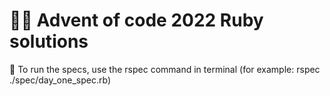 
#  🧑‍🎄 Advent of code 2022 Ruby solutions

💎 To run the specs, use the rspec command in terminal (for example: rspec ./spec/day_one_spec.rb)
